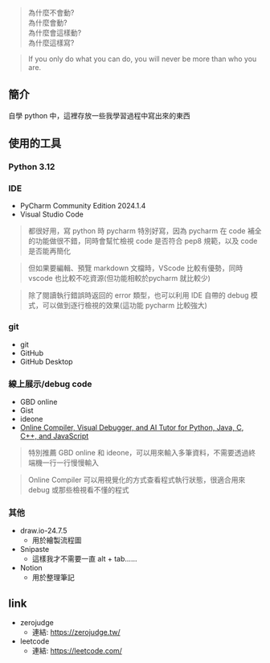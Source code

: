 > 為什麼不會動?<br>
> 為什麼會動?<br>
> 為什麼會這樣動?<br>
> 為什麼這樣寫?

> If you only do what you can do, you will never be more than who you are.

## 簡介
自學 python 中，這裡存放一些我學習過程中寫出來的東西

## 使用的工具

### Python 3.12

### IDE
- PyCharm Community Edition 2024.1.4
- Visual Studio Code
> 都很好用，寫 python 時 pycharm 特別好寫，因為 pycharm 在 code 補全的功能做很不錯，同時會幫忙檢視 code 是否符合 pep8 規範，以及 code 是否能再簡化

> 但如果要編輯、預覽 markdown 文檔時，VScode 比較有優勢，同時 vscode 也比較不吃資源(但功能相較於pycharm 就比較少)

> 除了閱讀執行錯誤時返回的 error 類型，也可以利用 IDE 自帶的 debug 模式，可以做到逐行檢視的效果(這功能 pycharm 比較強大)

### git
- git
- GitHub
- GitHub Desktop

### 線上展示/debug code
- GBD online
- Gist
- ideone
- [Online Compiler, Visual Debugger, and AI Tutor for Python, Java, C, C++, and JavaScript](https://pythontutor.com/)

> 特別推薦 GBD online 和 ideone，可以用來輸入多筆資料，不需要透過終端機一行一行慢慢輸入

> Online Compiler 可以用視覺化的方式查看程式執行狀態，很適合用來 debug 或那些檢視看不懂的程式

### 其他
- draw.io-24.7.5
    - 用於繪製流程圖
- Snipaste
    - 這樣我才不需要一直 alt + tab......
- Notion
    - 用於整理筆記

## link
- zerojudge
  - 連結: https://zerojudge.tw/
- leetcode
  - 連結: https://leetcode.com/
